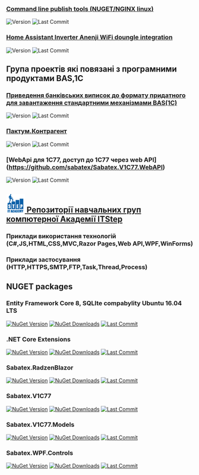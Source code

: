 ### [Command line publish tools (NUGET/NGINX linux)](https://github.com/sabatex/Sabatex.Tools)

![Version](https://img.shields.io/github/v/release/sabatex/Sabatex.Tools?logo=github&style=social) ![Last Commit](https://img.shields.io/github/last-commit/sabatex/Sabatex.Tools?logo=github&style=social)

### [Home Assistant Inverter Anenji WiFi doungle integration](https://github.com/sabatex/NetDaemonApps.InverterAnenji-4kw-7.2kw)

![Version](https://img.shields.io/github/v/release/sabatex/NetDaemonApps.InverterAnenji-4kw-7.2kw?logo=github&style=social)
![Last Commit](https://img.shields.io/github/last-commit/sabatex/NetDaemonApps.InverterAnenji-4kw-7.2kw?logo=github&style=social)

## Група проектів які повязані з програмними продуктами BAS,1C </b>

### [Приведення банківських виписок до формату придатного для завантаження стандартними механізмами BAS(1C)](https://sabatex.github.io/BankServiceFor1C8)

![Version](https://img.shields.io/github/v/release/sabatex/BankServiceFor1C8?logo=github&style=social)
![Last Commit](https://img.shields.io/github/last-commit/sabatex/BankServiceFor1C8?logo=github&style=social)

### [Пактум.Контрагент](https://github.com/sabatex/Pactum)

![Version](https://img.shields.io/github/v/release/sabatex/Pactum?logo=github&style=social)
![Last Commit](https://img.shields.io/github/last-commit/sabatex/Pactum?logo=github&style=social)

### [WebApi для 1С77, доступ до 1С77 через web API] (https://github.com/sabatex/Sabatex.V1C77.WebAPI)

![Version](https://img.shields.io/github/v/release/sabatex/Sabatex.V1C77.WebAPI?logo=github&style=social)
![Last Commit](https://img.shields.io/github/last-commit/sabatex/Sabatex.V1C77.WebAPI?logo=github&style=social)

## [<img src="images/step_it_eng_short.svg" width=50px height=50px> Репозиторії навчальних груп компютерної Академії ITStep](https://github.com/itstep-sabatex)  

### Приклади використання технологій (C#,JS,HTML,CSS,MVC,Razor Pages,Web API,WPF,WinForms)

### Приклади застосування (HTTP,HTTPS,SMTP,FTP,Task,Thread,Process)

## NUGET packages

### Entity Framework Core 8, SQLIte compabylity Ubuntu 16.04 LTS

[![NuGet Version](https://img.shields.io/nuget/v/Sabatex.Sqlite.Ubuntu16_04LTS?label=version&logo=nuget&style=social&label=)](https://github.com/sabatex/Sabatex.Sqlite.Ubuntu16_04LTS)
[![NuGet Downloads](https://img.shields.io/nuget/dt/Sabatex.Sqlite.Ubuntu16_04LTS?color=%232694F9&label=downloads&logo=nuget&style=social)](https://github.com/sabatex/Sabatex.Sqlite.Ubuntu16_04LTS)
[![Last Commit](https://img.shields.io/github/last-commit/sabatex/Sabatex.Sqlite.Ubuntu16_04LTS?logo=github&style=social)](https://github.com/sabatex/Sabatex.Sqlite.Ubuntu16_04LTS) 

### .NET Core Extensions

[![NuGet Version](https://img.shields.io/nuget/v/Extensions?label=version&logo=nuget&style=social&label=)](https://www.nuget.org/packages/Extensions)
[![NuGet Downloads](https://img.shields.io/nuget/dt/Extensions?color=%232694F9&label=downloads&logo=nuget&style=social)](https://www.nuget.org/packages/Extensions)
[![Last Commit](https://img.shields.io/github/last-commit/sabatex/Extensions?logo=github&style=social)](https://github.com/sabatex/Extensions) 

### Sabatex.RadzenBlazor

[![NuGet Version](https://img.shields.io/nuget/v/Sabatex.RadzenBlazor?label=version&logo=nuget&style=social&label=)](https://www.nuget.org/packages/Sabatex.RadzenBlazor)
[![NuGet Downloads](https://img.shields.io/nuget/dt/Sabatex.RadzenBlazor?color=%232694F9&label=downloads&logo=nuget&style=social)](https://www.nuget.org/packages/Sabatex.RadzenBlazor)
[![Last Commit](https://img.shields.io/github/last-commit/sabatex/Sabatex.RadzenBlazor?logo=github&style=social)](https://github.com/sabatex/Sabatex.RadzenBlazor) 

### Sabatex.V1C77

[![NuGet Version](https://img.shields.io/nuget/v/Sabatex.V1C77?label=version&logo=nuget&style=social&label=)](https://www.nuget.org/packages/Sabatex.V1C77)
[![NuGet Downloads](https://img.shields.io/nuget/dt/Sabatex.V1C77?color=%232694F9&label=downloads&logo=nuget&style=social)](https://www.nuget.org/packages/Sabatex.V1C77)
[![Last Commit](https://img.shields.io/github/last-commit/sabatex/Sabatex.V1C77?logo=github&style=social)](https://github.com/sabatex/Sabatex.V1C77) 

### Sabatex.V1C77.Models

[![NuGet Version](https://img.shields.io/nuget/v/Sabatex.V1C77.Models?label=version&logo=nuget&style=social&label=)](https://www.nuget.org/packages/Sabatex.V1C77.Models)
[![NuGet Downloads](https://img.shields.io/nuget/dt/Sabatex.V1C77.Models?color=%232694F9&label=downloads&logo=nuget&style=social)](https://www.nuget.org/packages/Sabatex.V1C77.Models)
[![Last Commit](https://img.shields.io/github/last-commit/sabatex/Sabatex.V1C77?logo=github&style=social)](https://github.com/sabatex/Sabatex.V1C77.Models)

### Sabatex.WPF.Controls

[![NuGet Version](https://img.shields.io/nuget/v/Sabatex.WPF.Controls?label=version&logo=nuget&style=social&label=)](https://www.nuget.org/packages/Sabatex.WPF.Controls)
[![NuGet Downloads](https://img.shields.io/nuget/dt/Sabatex.WPF.Controls?color=%232694F9&label=downloads&logo=nuget&style=social)](https://www.nuget.org/packages/Sabatex.WPF.Controls)
[![Last Commit](https://img.shields.io/github/last-commit/sabatex/Sabatex.WPF.Controls?logo=github&style=social)](https://github.com/sabatex/Sabatex.WPF.Controls)